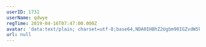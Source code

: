 ```yaml
---
userID: 1731
userName: qdwye
regTime: 2019-04-16T07:47:00.000Z
avatar: 'data:text/plain; charset=utf-8;base64,NDA0IHBhZ2Ugbm90IGZvdW5kCg=='
url: null
---
```



